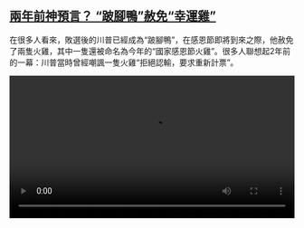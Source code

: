 <!--1606308848000-->
[兩年前神預言？ “跛腳鴨”赦免“幸運雞”](https://www.dw.com/zh/%E5%85%A9%E5%B9%B4%E5%89%8D%E7%A5%9E%E9%A0%90%E8%A8%80%EF%BC%9F%20%E2%80%9C%E8%B7%9B%E8%85%B3%E9%B4%A8%E2%80%9D%E8%B5%A6%E5%85%8D%E2%80%9C%E5%B9%B8%E9%81%8B%E9%9B%9E%E2%80%9D/a-55722966)
------

<p>在很多人看來，敗選後的川普已經成為“跛腳鴨”，在感恩節即將到來之際，他赦免了兩隻火雞，其中一隻還被命名為今年的“國家感恩節火雞”。很多人聯想起2年前的一幕：川普當時曾經嘲諷一隻火雞“拒絕認輸，要求重新計票”。</small></p><video src="https://tvdownloaddw-a.akamaihd.net/dwtv_video/flv/vdt_zh/2020/bchi201125_001_8a51dbchi_201125_turkey_sd_sor.mp4" controls style="width:100%"></video>
